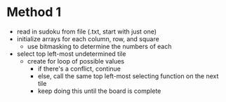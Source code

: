 # Method 1
- read in sudoku from file (.txt, start with just one)
- initialize arrays for each column, row, and square
    - use bitmasking to determine the numbers of each
- select top left-most undetermined tile
    - create for loop of possible values
        - if there's a conflict, continue
        - else, call the same top left-most selecting function on the next tile
        - keep doing this until the board is complete
